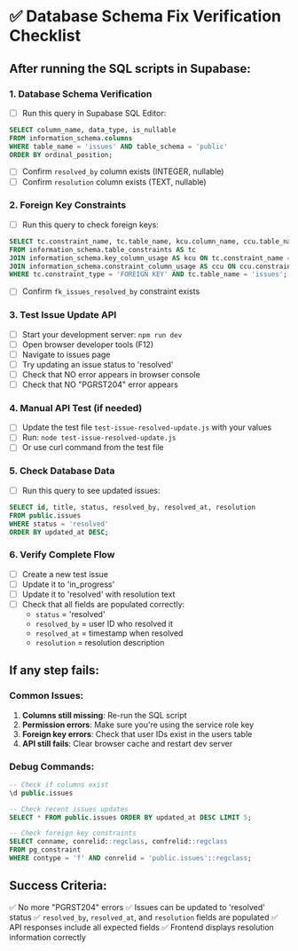 # ✅ Database Schema Fix Verification Checklist

## After running the SQL scripts in Supabase:

### 1. Database Schema Verification
- [ ] Run this query in Supabase SQL Editor:
```sql
SELECT column_name, data_type, is_nullable
FROM information_schema.columns 
WHERE table_name = 'issues' AND table_schema = 'public'
ORDER BY ordinal_position;
```
- [ ] Confirm `resolved_by` column exists (INTEGER, nullable)
- [ ] Confirm `resolution` column exists (TEXT, nullable)

### 2. Foreign Key Constraints
- [ ] Run this query to check foreign keys:
```sql
SELECT tc.constraint_name, tc.table_name, kcu.column_name, ccu.table_name AS foreign_table_name, ccu.column_name AS foreign_column_name
FROM information_schema.table_constraints AS tc 
JOIN information_schema.key_column_usage AS kcu ON tc.constraint_name = kcu.constraint_name
JOIN information_schema.constraint_column_usage AS ccu ON ccu.constraint_name = tc.constraint_name
WHERE tc.constraint_type = 'FOREIGN KEY' AND tc.table_name = 'issues';
```
- [ ] Confirm `fk_issues_resolved_by` constraint exists

### 3. Test Issue Update API
- [ ] Start your development server: `npm run dev`
- [ ] Open browser developer tools (F12)
- [ ] Navigate to issues page
- [ ] Try updating an issue status to 'resolved'
- [ ] Check that NO error appears in browser console
- [ ] Check that NO "PGRST204" error appears

### 4. Manual API Test (if needed)
- [ ] Update the test file `test-issue-resolved-update.js` with your values
- [ ] Run: `node test-issue-resolved-update.js`
- [ ] Or use curl command from the test file

### 5. Check Database Data
- [ ] Run this query to see updated issues:
```sql
SELECT id, title, status, resolved_by, resolved_at, resolution
FROM public.issues 
WHERE status = 'resolved'
ORDER BY updated_at DESC;
```

### 6. Verify Complete Flow
- [ ] Create a new test issue
- [ ] Update it to 'in_progress'
- [ ] Update it to 'resolved' with resolution text
- [ ] Check that all fields are populated correctly:
  - `status` = 'resolved'
  - `resolved_by` = user ID who resolved it
  - `resolved_at` = timestamp when resolved
  - `resolution` = resolution description

## If any step fails:

### Common Issues:
1. **Columns still missing**: Re-run the SQL script
2. **Permission errors**: Make sure you're using the service role key
3. **Foreign key errors**: Check that user IDs exist in the users table
4. **API still fails**: Clear browser cache and restart dev server

### Debug Commands:
```sql
-- Check if columns exist
\d public.issues

-- Check recent issues updates
SELECT * FROM public.issues ORDER BY updated_at DESC LIMIT 5;

-- Check foreign key constraints
SELECT conname, conrelid::regclass, confrelid::regclass 
FROM pg_constraint 
WHERE contype = 'f' AND conrelid = 'public.issues'::regclass;
```

## Success Criteria:
✅ No more "PGRST204" errors
✅ Issues can be updated to 'resolved' status
✅ `resolved_by`, `resolved_at`, and `resolution` fields are populated
✅ API responses include all expected fields
✅ Frontend displays resolution information correctly
